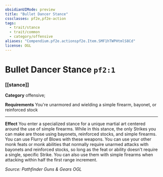 ```yaml
---
obsidianUIMode: preview
title: "Bullet Dancer Stance"
cssclasses: pf2e,pf2e-action
tags:
  - trait/stance
  - trait/common
  - category/offensive
aliases: "Compendium.pf2e.actionspf2e.Item.SMF1hTWPHtmlS8Cd"
license: OGL
---
```

# Bullet Dancer Stance `pf2:1`

### [[stance]]

**Category** offensive; 




**Requirements** You're unarmored and wielding a simple firearm, bayonet, or reinforced stock

* * *

**Effect** You enter a specialized stance for a unique martial art centered around the use of simple firearms. While in this stance, the only Strikes you can make are those using bayonets, reinforced stocks, and simple firearms. You can use Flurry of Blows with these weapons. You can use your other monk feats or monk abilities that normally require unarmed attacks with bayonets and reinforced stocks, so long as the feat or ability doesn't require a single, specific Strike. You can also use them with simple firearms when attacking within half the first range increment.

*Source: Pathfinder Guns & Gears*
*OGL*